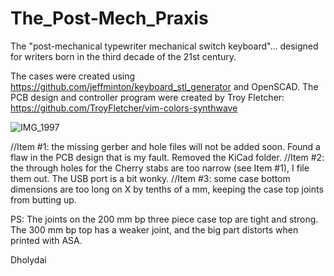 # The_Post-Mech_Praxis
The "post-mechanical typewriter mechanical switch keyboard"... designed for writers born in the third decade of the 21st century.

The cases were created using https://github.com/jeffminton/keyboard_stl_generator and OpenSCAD.
The PCB design and controller program were created by Troy Fletcher: https://github.com/TroyFletcher/vim-colors-synthwave

![IMG_1997](https://github.com/Dholydai/The_Post-Mech_Praxis/assets/116427384/7d9906ec-d64b-45fb-8165-cec530d671c4)

//Item #1: the missing gerber and hole files will not be added soon. Found a flaw in the PCB design that is my fault. Removed the KiCad folder.
//Item #2: the through holes for the Cherry stabs are too narrow (see Item #1), I file them out. The USB port is a bit wonky.
//Item #3: some case bottom dimensions are too long on X by tenths of a mm, keeping the case top joints from butting up.

PS: The joints on the 200 mm bp three piece case top are tight and strong. The 300 mm bp top has a weaker joint, and the big part distorts when printed with ASA.

Dholydai
